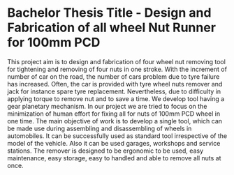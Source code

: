 # Bachelor Thesis Title - Design and Fabrication of all wheel Nut Runner for 100mm PCD 

This project aim is to design and fabrication of four wheel nut removing tool for tightening and removing of four nuts in one stroke. With the increment of number of car on the road, the number of cars problem due to tyre failure has increased. Often, the car is provided with tyre wheel nuts remover and jack for instance spare tyre replacement. Nevertheless, due to difficulty in applying torque to remove nut and to save a time. We develop tool having a gear planetary mechanism. In our project we are tried to focus on the minimization of human effort for fixing all for nuts of 100mm PCD wheel in one time. The main objective of work is to develop a single tool, which can be made use during assembling and disassembling of wheels in automobiles. It
can be successfully used as standard tool irrespective of the model of the vehicle. Also it can be used garages, workshops and service stations. The remover is designed to be ergonomic to be used, easy maintenance, easy storage, easy to handled and able to remove all nuts at once.
